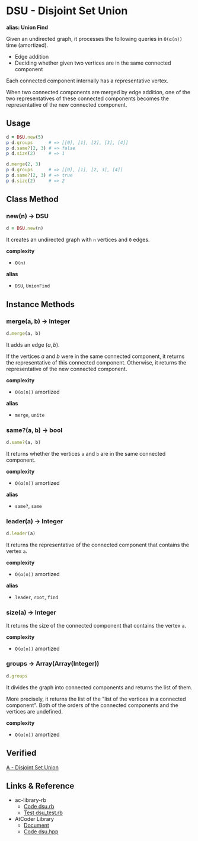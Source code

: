 # DSU - Disjoint Set Union

**alias: Union Find**

Given an undirected graph, it processes the following queries in `O(α(n))` time (amortized).

- Edge addition
- Deciding whether given two vertices are in the same connected component

Each connected component internally has a representative vertex.

When two connected components are merged by edge addition, one of the two representatives of these connected components becomes the representative of the new connected component.

## Usage

```rb
d = DSU.new(5)
p d.groups      # => [[0], [1], [2], [3], [4]]
p d.same?(2, 3) # => false
p d.size(2)     # => 1

d.merge(2, 3)
p d.groups      # => [[0], [1], [2, 3], [4]]
p d.same?(2, 3) # => true
p d.size(2)     # => 2
```

## Class Method

### new(n) -> DSU

```rb
d = DSU.new(n)
```

It creates an undirected graph with `n` vertices and `0` edges.

**complexity**

- `O(n)`

**alias**

- `DSU`, `UnionFind`

## Instance Methods

### merge(a, b) -> Integer

```rb
d.merge(a, b)
```

It adds an edge $(a, b)$.

If the vertices $a$ and $b$ were in the same connected component, it returns the representative of this connected component. Otherwise, it returns the representative of the new connected component.

**complexity**

- `O(α(n))`  amortized

**alias**

- `merge`, `unite`

### same?(a, b) -> bool

```rb
d.same?(a, b)
```

It returns whether the vertices `a` and `b` are in the same connected component.

**complexity**

- `O(α(n))`  amortized

**alias**

- `same?`, `same`

### leader(a) -> Integer

```rb
d.leader(a)
```

It returns the representative of the connected component that contains the vertex `a`.

**complexity**

- `O(α(n))`  amortized

**alias**

- `leader`, `root`, `find`

### size(a) -> Integer

It returns the size of the connected component that contains the vertex `a`.

**complexity**

- `O(α(n))`  amortized

### groups -> Array(Array(Integer))

```rb
d.groups
```

It divides the graph into connected components and returns the list of them.

More precisely, it returns the list of the "list of the vertices in a connected component". Both of the orders of the connected components and the vertices are undefined.


**complexity**

- `O(α(n))`  amortized

## Verified

[A \- Disjoint Set Union](https://atcoder.jp/contests/practice2/tasks/practice2_a)

## Links & Reference

- ac-library-rb
  - [Code dsu.rb](https://github.com/universato/ac-library-rb/blob/master/lib/dsu.rb)
  - [Test dsu_test.rb](https://github.com/universato/ac-library-rb/blob/master/test/dsu_test.rb)
- AtCoder Library
  - [Document](https://github.com/atcoder/ac-library/blob/master/document_en/dsu.md)
  - [Code dsu.hpp](https://github.com/atcoder/ac-library/blob/master/atcoder/dsu.hpp)

